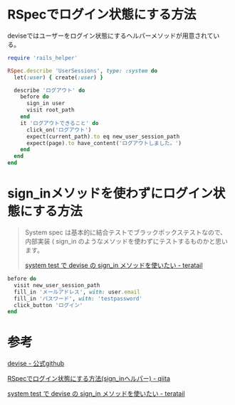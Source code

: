# RSpecでログイン状態にする方法

deviseではユーザーをログイン状態にするヘルパーメソッドが用意されている。

```ruby
require 'rails_helper'

RSpec.describe 'UserSessions', type: :system do
  let(:user) { create(:user) }

  describe 'ログアウト' do
    before do
      sign_in user
      visit root_path
    end
    it 'ログアウトできること' do
      click_on('ログアウト')
      expect(current_path).to eq new_user_session_path
      expect(page).to have_content('ログアウトしました。')
    end
  end
end
```

# sign_inメソッドを使わずにログイン状態にする方法

> System spec は基本的に結合テストでブラックボックステストなので、内部実装 ( sign_in のようなメソッドを使わずにテストするものかと思います。
>
> [system test で devise の sign_in メソッドを使いたい - teratail](https://teratail.com/questions/280085)

```ruby
before do
  visit new_user_session_path
  fill_in 'メールアドレス', with: user.email
  fill_in 'パスワード', with: 'testpassword'
  click_button 'ログイン'
end
```

# 参考

[devise - 公式github](https://github.com/heartcombo/devise/blob/f8d1ea90bc328012f178b8a6616a89b73f2546a4/lib/devise/controllers/sign_in_out.rb#L108)

[RSpecでログイン状態にする方法(sign_inヘルパー) - qiita](https://qiita.com/qp___04/items/084ded235ea109fc90fb)

[system test で devise の sign_in メソッドを使いたい - teratail](https://teratail.com/questions/280085)
